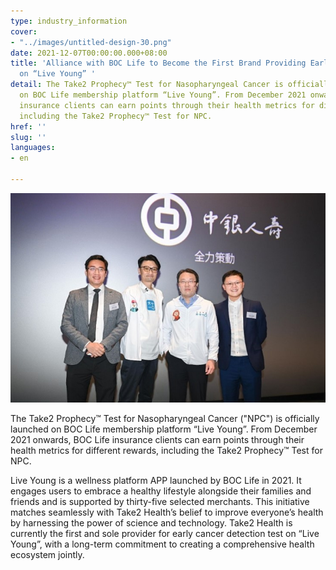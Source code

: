 ```yaml
---
type: industry_information
cover:
- "../images/untitled-design-30.png"
date: 2021-12-07T00:00:00.000+08:00
title: 'Alliance with BOC Life to Become the First Brand Providing Early Cancer Detection
  on “Live Young” '
detail: The Take2 Prophecy™ Test for Nasopharyngeal Cancer is officially launched
  on BOC Life membership platform “Live Young”. From December 2021 onwards, BOC Life
  insurance clients can earn points through their health metrics for different rewards,
  including the Take2 Prophecy™ Test for NPC.
href: ''
slug: ''
languages:
- en

---
```

![](../images/untitled-design-31.png)

The Take2 Prophecy™ Test for Nasopharyngeal Cancer ("NPC") is officially launched on BOC Life membership platform “Live Young”. From December 2021 onwards, BOC Life insurance clients can earn points through their health metrics for different rewards, including the Take2 Prophecy™ Test for NPC.

Live Young is a wellness platform APP launched by BOC Life in 2021. It engages users to embrace a healthy lifestyle alongside their families and friends and is supported by thirty-five selected merchants. This initiative matches seamlessly with Take2 Health’s belief to improve everyone’s health by harnessing the power of science and technology. Take2 Health is currently the first and sole provider for early cancer detection test on “Live Young”, with a long-term commitment to creating a comprehensive health ecosystem jointly.